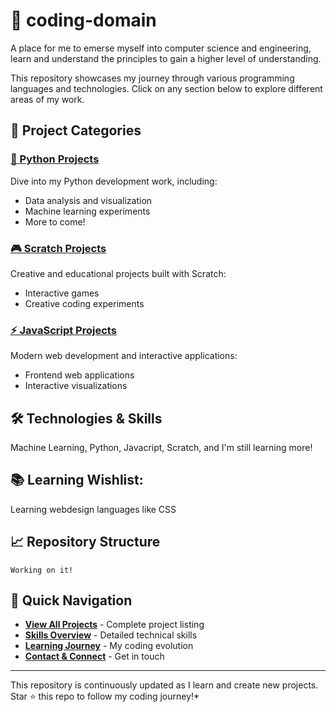 # 🎯 coding-domain

A place for me to emerse myself into computer science and engineering, learn and understand the principles to gain a higher level of understanding.

This repository showcases my journey through various programming languages and technologies. Click on any section below to explore different areas of my work.

## 🚀 Project Categories

### [🐍 Python Projects](./python-projects/)
Dive into my Python development work, including:
- Data analysis and visualization
- Machine learning experiments
- More to come!

### [🎮 Scratch Projects](./scratch-projects/)
Creative and educational projects built with Scratch:
- Interactive games
- Creative coding experiments

### [⚡ JavaScript Projects](./javascript-projects/)
Modern web development and interactive applications:
- Frontend web applications
- Interactive visualizations

## 🛠️ Technologies & Skills

Machine Learning, Python, Javacript, Scratch, and I'm still learning more!

## 📚 Learning Wishlist:

Learning webdesign languages like CSS

## 📈 Repository Structure

``
Working on it!
``

## 🎯 Quick Navigation

- **[View All Projects](./projects.md)** - Complete project listing
- **[Skills Overview](./skills.md)** - Detailed technical skills
- **[Learning Journey](./journey.md)** - My coding evolution
- **[Contact & Connect](./contact.md)** - Get in touch

---

This repository is continuously updated as I learn and create new projects. Star ⭐ this repo to follow my coding journey!*
